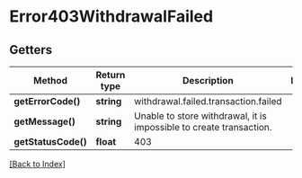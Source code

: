 # Error403WithdrawalFailed

## Getters

Method | Return type | Description | Notes
------------ | ------------- | ------------- | -------------
**getErrorCode()** | **string** | withdrawal.failed.transaction.failed |
**getMessage()** | **string** | Unable to store withdrawal, it is impossible to create transaction. |
**getStatusCode()** | **float** | 403 |

[[Back to Index]](../index.md)
